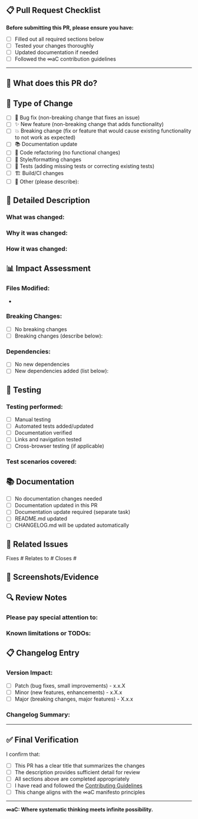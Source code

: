 ## 📋 Pull Request Checklist

**Before submitting this PR, please ensure you have:**
- [ ] Filled out all required sections below
- [ ] Tested your changes thoroughly
- [ ] Updated documentation if needed
- [ ] Followed the ∞aC contribution guidelines

---

## 🎯 **What does this PR do?**
<!-- Provide a clear, concise summary of the changes -->



## 🚀 **Type of Change**
<!-- Check all that apply -->
- [ ] 🐛 Bug fix (non-breaking change that fixes an issue)
- [ ] ✨ New feature (non-breaking change that adds functionality) 
- [ ] 💥 Breaking change (fix or feature that would cause existing functionality to not work as expected)
- [ ] 📚 Documentation update
- [ ] 🔧 Code refactoring (no functional changes)
- [ ] 🎨 Style/formatting changes
- [ ] 🧪 Tests (adding missing tests or correcting existing tests)
- [ ] 🏗️ Build/CI changes
- [ ] 🔄 Other (please describe):

## 📝 **Detailed Description**
<!-- Provide comprehensive details about your changes -->

### What was changed:


### Why it was changed:


### How it was changed:


## 📊 **Impact Assessment**
<!-- Describe the impact of your changes -->

### Files Modified:
<!-- List the main files that were changed -->
- 

### Breaking Changes:
<!-- If any, describe what breaks and migration path -->
- [ ] No breaking changes
- [ ] Breaking changes (describe below):

### Dependencies:
<!-- Any new dependencies or version updates -->
- [ ] No new dependencies
- [ ] New dependencies added (list below):

## 🧪 **Testing**
<!-- Describe how you tested your changes -->

### Testing performed:
- [ ] Manual testing
- [ ] Automated tests added/updated
- [ ] Documentation verified
- [ ] Links and navigation tested
- [ ] Cross-browser testing (if applicable)

### Test scenarios covered:


## 📚 **Documentation**
<!-- Documentation changes or requirements -->

- [ ] No documentation changes needed
- [ ] Documentation updated in this PR
- [ ] Documentation update required (separate task)
- [ ] README.md updated
- [ ] CHANGELOG.md will be updated automatically

## 🔗 **Related Issues**
<!-- Link to related issues -->

Fixes #
Relates to #
Closes #

## 📸 **Screenshots/Evidence**
<!-- If applicable, add screenshots or other evidence -->



## 🔍 **Review Notes**
<!-- Any specific areas you'd like reviewers to focus on -->

### Please pay special attention to:


### Known limitations or TODOs:


## 📋 **Changelog Entry**
<!-- This will be used for automatic changelog generation -->

### Version Impact:
- [ ] Patch (bug fixes, small improvements) - x.x.X
- [ ] Minor (new features, enhancements) - x.X.x  
- [ ] Major (breaking changes, major features) - X.x.x

### Changelog Summary:
<!-- One-line summary for CHANGELOG.md (will be auto-generated if empty) -->


---

## ✅ **Final Verification**

I confirm that:
- [ ] This PR has a clear title that summarizes the changes
- [ ] The description provides sufficient detail for review
- [ ] All sections above are completed appropriately
- [ ] I have read and followed the [Contributing Guidelines](CONTRIBUTING.md)
- [ ] This change aligns with the ∞aC manifesto principles

---

**∞aC: Where systematic thinking meets infinite possibility.**

<!-- 
Guidelines for PR Titles:
- Use clear, descriptive titles
- Include relevant emojis for quick visual categorization
- Examples:
  ✨ Add new feature for infinite scaling
  🐛 Fix navigation issue in manifesto
  📚 Update contributing guidelines
  🔧 Refactor workflow automation
  💥 BREAKING: Change API structure
-->
